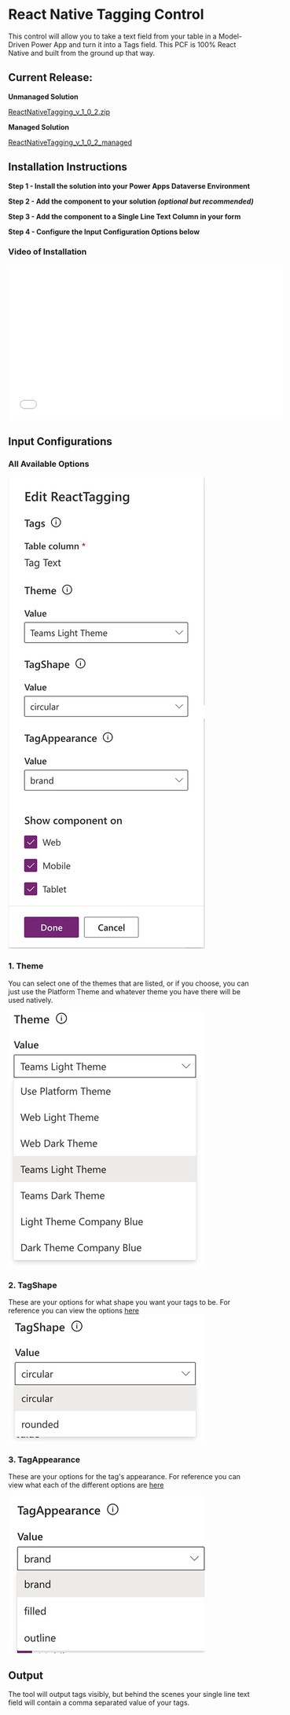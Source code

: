 # React Native Tagging Control


This control will allow you to take a text field from your table in a Model-Driven Power App and turn it into a Tags field. This PCF is 100% React Native and built from the ground up that way. 

## Current Release:

**Unmanaged Solution**

[ReactNativeTagging_v_1_0_2.zip](https://github.com/gjbundy/ReactTagging/releases/download/initial-release/ReactNativeTagging_v_1_0_2.zip)

**Managed Solution**

[ReactNativeTagging_v_1_0_2_managed](https://github.com/gjbundy/ReactTagging/releases/download/initial-release/ReactNativeTagging_v_1_0_2_managed.zip)
## Installation Instructions
**Step 1 - Install the solution into your Power Apps Dataverse Environment**

**Step 2 - Add the component to your solution *(optional but recommended)***

**Step 3 - Add the component to a Single Line Text Column in your form**

**Step 4 - Configure the Input Configuration Options below**

### Video of Installation
<iframe width="560" height="315" src="<iframe width="560" height="315" src="https://www.youtube.com/embed/dQw4w9WgXcQ" frameborder="0" allow="accelerometer; autoplay; clipboard-write; encrypted-media; gyroscope; picture-in-picture" allowfullscreen></iframe>

## Input Configurations

### All Available Options
![Alt text](<docs/images/ReactTagging - Options.jpg>)

### 1. Theme
You can select one of the themes that are listed, or if you choose, you can just use the Platform Theme and whatever theme you have there will be used natively.

![Theme options for ReactTagging](<docs/images/ReactTagging - Theme.jpg>)

### 2. TagShape
These are your options for what shape you want your tags to be. For reference you can view the options [here](https://react.fluentui.dev/?path=/docs/components-tag-tag--default#shape)
![TagShape options for ReactTagging](<docs/images/ReactTagging - TagShape.jpg>)

### 3. TagAppearance
These are your options for the tag's appearance. For reference you can view what each of the different options are [here](https://react.fluentui.dev/?path=/docs/components-tag-tag--default#appearance)

![TagAppearance options for ReactTagging](<docs/images/ReactTagging - TagAppearance.jpg>)

## Output
The tool will output tags visibly, but behind the scenes your single line text field will contain a comma separated value of your tags.